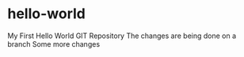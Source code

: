 # hello-world
My First Hello World GIT Repository
The changes are being done on a branch
Some more changes
